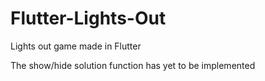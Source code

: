# Flutter-Lights-Out

Lights out game made in Flutter

The show/hide solution function has yet to be implemented
